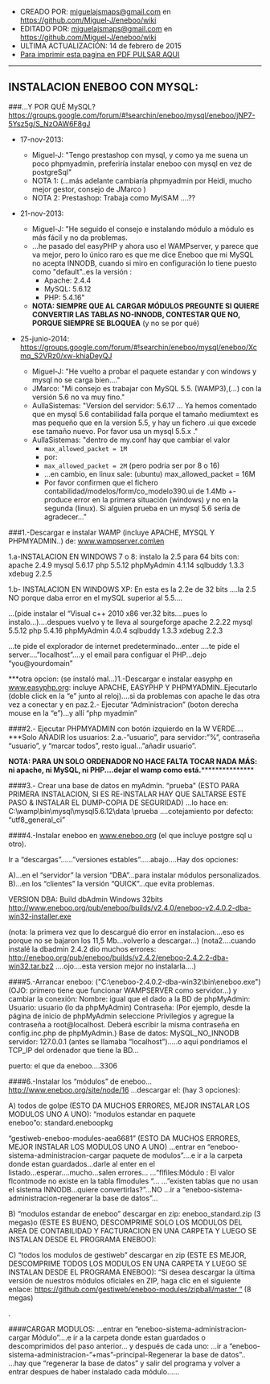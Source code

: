 * CREADO POR: miguelajsmaps@gmail.com en https://github.com/Miguel-J/eneboo/wiki
* EDITADO POR: miguelajsmaps@gmail.com en https://github.com/Miguel-J/eneboo/wiki
* ULTIMA ACTUALIZACIÓN: 14 de febrero de 2015
* [Para imprimir esta pagina en PDF PULSAR AQUI](https://gitprint.com/Miguel-J/eneboo/wiki/Instalaci%C3%B3n-en-windows)

----

INSTALACION ENEBOO CON MYSQL:
-----------------------------

###...Y POR QUÉ MySQL?
https://groups.google.com/forum/#!searchin/eneboo/mysql/eneboo/jNP7-5Ysz5g/S_NzOAW6F8gJ

* 17-nov-2013: 
     * Miguel-J: "Tengo prestashop con mysql, y como ya me suena un poco phpmyadmin, preferiría instalar eneboo con mysql en vez de postgreSql" 
     * NOTA 1: (...más adelante cambiaría phpmyadmin por Heidi, mucho mejor gestor, consejo de JMarco )
     * NOTA 2: Prestashop: Trabaja como MyISAM   ....??
* 21-nov-2013:
     * Miguel-J: "He seguido el consejo e instalando módulo a módulo es más fácil y no da problemas.
     * ...he pasado del easyPHP y ahora uso el WAMPserver, y parece que va mejor, pero lo único raro es que me dice Eneboo que mi MySQL no acepta INNODB, cuando si miro en configuración lo tiene puesto como "default"..es la versión :
          * Apache:  2.4.4
          * MySQL: 5.6.12
          * PHP: 5.4.16"
     * **NOTA: SIEMPRE QUE AL CARGAR MÓDULOS PREGUNTE SI QUIERE CONVERTIR LAS TABLAS NO-INNODB, CONTESTAR QUE NO, PORQUE SIEMPRE SE BLOQUEA** (y no se por qué)

* 25-junio-2014: https://groups.google.com/forum/#!searchin/eneboo/mysql/eneboo/Xcmq_S2VRz0/xw-khiaDeyQJ
     * Miguel-J: "He vuelto a probar el paquete estandar y con windows y mysql no se carga bien...."
     * JMarco: "Mi consejo es trabajar con MySQL 5.5. (WAMP3),(...) con la versión 5.6 no va muy fino."
     * AullaSistemas: "Version del servidor: 5.6.17 ... Ya hemos comentado que en mysql 5.6 contabilidad falla porque el tamaño mediumtext es mas pequeño que en la version 5.5, y hay un fichero .ui que excede ese tamaño nuevo. Por favor usa un mysql 5.5.x ."
     * AullaSistemas: "dentro de my.conf hay que cambiar el valor
          * `max_allowed_packet = 1M`
          * por:
          * `max_allowed_packet = 2M` (pero podria ser por 8 o 16)
          * ...en cambio, en linux sale: (ubuntu) max_allowed_packet = 16M
          * Por favor confirmen que el fichero contabilidad/modelos/form/co_modelo390.ui de 1.4Mb +- produce error en la primera situación (windows) y no en la segunda (linux). Si alguien prueba en un mysql 5.6 sería de agradecer..."

###1.-Descargar e instalar WAMP (incluye APACHE, MYSQL Y PHPMYADMIN..) de:
www.wampserver.com\en

1.a-INSTALACION EN WINDOWS 7 o 8: instalo la 2.5 para 64 bits con:
apache 2.4.9
mysql  5.6.17
php 5.5.12
phpMyAdmin 4.1.14
sqlbuddy 1.3.3
xdebug 2.2.5


1.b- INSTALACION EN WINDOWS XP: En esta es la  2.2e de 32 bits ....la 2.5 NO porque daba error en el mySQL superior al 5.5....

...(pide instalar el “Visual c++ 2010 x86 ver.32 bits....pues lo instalo...)....despues vuelvo y te lleva al sourgeforge
apache 2.2.22
mysql  5.5.12
php      5.4.16
phpMyAdmin 4.0.4
sqlbuddy 1.3.3
xdebug 2.2.3

...te pide el explorador de internet predeterminado...enter
….te pide el server....”localhost”....y el email para configuar el PHP...dejo “you@yourdomain”


***otra opcion: (se instaló mal...)1.-Descargar e instalar easyphp en www.easyphp.org: incluye APACHE, EASYPHP Y PHPMYADMIN..Ejecutarlo (doble click en la “e” junto al reloj)....si da problemas con apache le das otra vez a conectar y en paz.2.- Ejecutar “Administracion” (boton derecha mouse en la “e”)...y allí “php myadmin”



####2.- Ejecutar PHPMYADMIN con botón izquierdo en la W VERDE....
***Solo AÑADIR los usuarios:
2.a.-”usuario”, para servidor:”%”, contraseña “usuario”, y “marcar todos”, resto igual...”añadir usuario”.


****NOTA: PARA UN SOLO ORDENADOR NO HACE FALTA TOCAR NADA MÁS: ni apache, ni MySQL, ni PHP....dejar el wamp como está.*******************


####3.- Crear una base de datos en myAdmin. “prueba"
 (ESTO PARA PRIMERA INSTALACION, SI ES RE-INSTALAR HAY QUE SALTARSE ESTE PASO & INSTALAR EL DUMP-COPIA DE SEGURIDAD)
...lo hace en: C:\wamp\bin\mysql\mysql5.6.12\data \prueba
….cotejamiento por defecto: “utf8_general_ci”


####4.-Instalar eneboo en www.eneboo.org (el que incluye postgre sql u otro). 

Ir a “descargas”......”versiones estables”.....abajo....Hay dos opciones:

A)...en el “servidor” la version “DBA”...para instalar módulos personalizados.
B)…en los “clientes” la versión “QUICK”...que evita problemas.

VERSION DBA:
Build dbAdmin Windows 32bits
http://www.eneboo.org/pub/eneboo/builds/v2.4.0/eneboo-v2.4.0.2-dba-win32-installer.exe


(nota: la primera vez que lo descargué dio error en instalacion....eso es porque no se bajaron los 11,5 Mb...volverlo a descargar...)
(nota2....cuando instalé la dbadmin 2.4.2 dio muchos errores:
http://eneboo.org/pub/eneboo/builds/v2.4.2/eneboo-2.4.2.2-dba-win32.tar.bz2
….ojo....esta version mejor no instalarla....)


####5.-Arrancar eneboo:
 ("C:\eneboo-2.4.0.2-dba-win32\bin\eneboo.exe") (OJO: primero tiene que funcionar WAMPSERVER como servidor...) y cambiar la conexión:
Nombre: igual que el dado a la BD de phpMyAdmin: 
Usuario: usuario (lo da  phpMyAdmin)
Contraseña:
(Por ejemplo, desde la página de inicio de phpMyAdmin seleccione Privilegios y agregue la contraseña a root@localhost. Deberá escribir la misma contraseña en config.inc.php de phpMyAdmin.)
Base de datos: MySQL_NO_INNODB
servidor: 127.0.0.1 (antes se llamaba “localhost”).....o aquí pondriamos el TCP_IP del ordenador que tiene la BD... 

puerto: el que da eneboo....3306


####6.-Instalar los “módulos” de eneboo...
http://www.eneboo.org/site/node/16
...descargar el: (hay 3 opciones):

A) todos de golpe (ESTO DA MUCHOS ERRORES, MEJOR INSTALAR LOS MODULOS UNO A UNO): “modulos estandar en paquete eneboo”o: standard.eneboopkg

“gestiweb-eneboo-modules-aea6681” (ESTO DA MUCHOS ERRORES, MEJOR INSTALAR LOS MODULOS UNO A UNO)
...entrar en “eneboo-sistema-administracion-cargar paquete de modulos”....e ir a la carpeta donde estan guardados...darle al enter en el listado...esperar....mucho...salen errores...
...“flfiles:Módulo : El valor flcontmode no existe en la tabla flmodules “...
...”existen tablas que no usan el sistema INNODB...quiere convertirlas?”...NO
...ir a “eneboo-sistema-administracion-regenerar la base de datos”...


B) “modulos estandar de eneboo” descargar en zip: eneboo_standard.zip (3 megas)o (ESTE ES BUENO, DESCOMPRIME SOLO LOS MODULOS DEL AREA DE CONTABILIDAD Y FACTURACION  EN UNA CARPETA Y LUEGO SE INSTALAN DESDE EL PROGRAMA ENEBOO):


C) “todos los modulos de gestiweb” descargar en zip  (ESTE ES MEJOR, DESCOMPRIME TODOS LOS MODULOS EN UNA CARPETA Y LUEGO SE INSTALAN DESDE EL PROGRAMA ENEBOO):
“Si desea descargar la última versión de nuestros módulos oficiales en ZIP, haga clic en el siguiente enlace: https://github.com/gestiweb/eneboo-modules/zipball/master “ (8 megas)


.

####CARGAR MODULOS:
...entrar en “eneboo-sistema-administracion-cargar Módulo”....e ir a la carpeta donde estan guardados o descomprimidos del paso anterior...
y después de cada uno:  ...ir a “eneboo-sistema-administracion-”+mas”-principal-Regenerar la base de datos”..
...hay que “regenerar la base de datos” y salir del programa y volver a entrar despues de haber instalado cada módulo......
